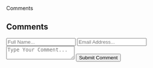 <!DOCTYPE html>
<html lang="en"
<head>
    <meta charset="UTF-8"
    <meta name="viewport" content="width=device-width, initial-scale=1.0"
    <title>Comments</title>
    <link rel="stylesheet" href="style.css"
</head>
<body>
    <div class="comment-box">
<h2>Comments</h2>
<form action="#">
    <input type="text" name="full_name" placeholder="Full Name...">
    <input type="email" name="email" placeholder="Email Address...">
    <textarea name="comment" placeholder="Type Your Comment..."></textarea>
<button type="submit">Submit Comment</button>
</form>
</div>
</body>
</!DOCTYPE html>
